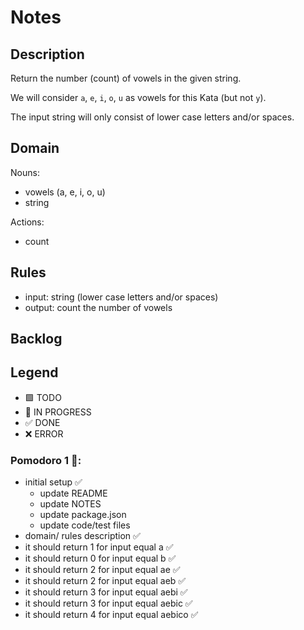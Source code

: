 # Notes

## Description

Return the number (count) of vowels in the given string.

We will consider `a`, `e`, `i`, `o`, `u` as vowels for this Kata (but not `y`).

The input string will only consist of lower case letters and/or spaces.

## Domain

Nouns: 
- vowels (a, e, i, o, u)
- string

Actions:
- count

## Rules

- input: string (lower case letters and/or spaces)
- output: count the number of vowels

## Backlog

## Legend

- 🟩 TODO
- 🚧 IN PROGRESS
- ✅ DONE
- ❌ ERROR


### Pomodoro 1 🍅:

- initial setup ✅
  - update README 
  - update NOTES 
  - update package.json 
  - update code/test files 
- domain/ rules description ✅
- it should return 1 for input equal a ✅
- it should return 0 for input equal b ✅
- it should return 2 for input equal ae ✅
- it should return 2 for input equal aeb ✅
- it should return 3 for input equal aebi ✅
- it should return 3 for input equal aebic ✅
- it should return 4 for input equal aebico ✅
